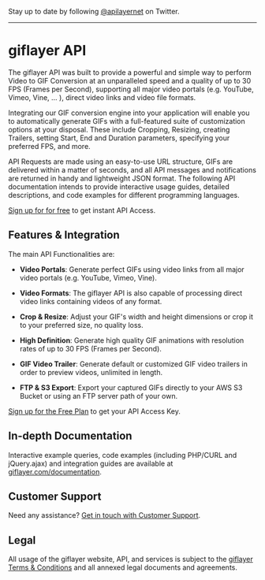 Stay up to date by following [@apilayernet](https://twitter.com/apilayernet) on Twitter.
_________

# giflayer API

The giflayer API was built to provide a powerful and simple way to perform Video to GIF Conversion at an unparalleled speed and a quality of up to 30 FPS (Frames per Second), supporting all major video portals (e.g. YouTube, Vimeo, Vine, ... ), direct video links and video file formats.

Integrating our GIF conversion engine into your application will enable you to automatically generate GIFs with a full-featured suite of customization options at your disposal. These include Cropping, Resizing, creating Trailers, setting Start, End and Duration parameters, specifying your preferred FPS, and more.

API Requests are made using an easy-to-use URL structure, GIFs are delivered within a matter of seconds, and all API messages and notifications are returned in handy and lightweight JSON format. The following API documentation intends to provide interactive usage guides, detailed descriptions, and code examples for different programming languages.

[Sign up for for free](https://giflayer.com/product) to get instant API Access.

## Features & Integration

The main API Functionalities are:

* **Video Portals**:
Generate perfect GIFs using video links from all major video portals (e.g. YouTube, Vimeo, Vine).

* **Video Formats**:
The giflayer API is also capable of processing direct video links containing videos of any format.

* **Crop & Resize**:
Adjust your GIF's width and height dimensions or crop it to your preferred size, no quality loss.

* **High Definition**:
Generate high quality GIF animations with resolution rates of up to 30 FPS (Frames per Second).

* **GIF Video Trailer**:
Generate default or customized GIF video trailers in order to preview videos, unlimited in length.

* **FTP & S3 Export**:
Export your captured GIFs directly to your AWS S3 Bucket or using an FTP server path of your own.

[Sign up for the Free Plan](https://giflayer.com/product) to get your API Access Key.

## In-depth Documentation

Interactive example queries, code examples (including PHP/CURL and jQuery.ajax) and integration guides are available at [giflayer.com/documentation](https://giflayer.com/documentation).

## Customer Support
Need any assistance? [Get in touch with Customer Support](mailto:support@apilayer.net?subject=[giflayer]).

## Legal

All usage of the giflayer website, API, and services is subject to the [giflayer Terms & Conditions](https://giflayer.com/terms) and all annexed legal documents and agreements.
